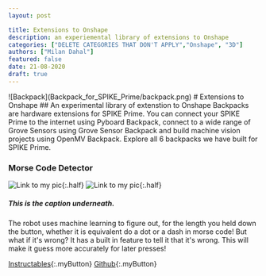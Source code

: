 ```yaml
---
layout: post

title: Extensions to Onshape
description: an experiemental library of extensions to Onshape
categories: ["DELETE CATEGORIES THAT DON'T APPLY","Onshape", "3D"]
authors: ["Milan Dahal"]
featured: false
date: 21-08-2020
draft: true
---
```



<!--IMAGE_TEXT_OVERLAY creates a image with a text box over it--------------------->
<div class="image_text_overlay" markdown="1">
![Backpack](Backpack_for_SPIKE_Prime/backpack.png)
# Extensions to Onshape
##  An experimental library of extenstion to Onshape
Backpacks are hardware extensions for SPIKE Prime. You can connect your SPIKE Prime to the internet using Pyboard Backpack, connect to a wide range of Grove Sensors using Grove Sensor Backpack and build machine vision projects using OpenMV Backpack. Explore all 6 backpacks we have built for SPIKE Prime.  
</div>

<!--document creates a grid of documentss--------------------->
<div class="free_write" markdown="1">


### Morse Code Detector
![Link to my pic](images_jason/20200716_113806.jpg){:.half}
![Link to my pic](images_jason/20200716_113806.jpg){:.half}
##### This is the caption underneath.

The robot uses machine learning to figure out, for the length you held down the button, whether it is equivalent do a dot or a dash in morse code! But what if it's wrong? It has a built in feature to tell it that it's wrong. This will make it guess more accurately for later presses!


[Instructables](https://www.instructables.com/id/Backpack-1-OpenMV-Camera/){:.myButton}
[Github](https://github.com/ceeoinnovations/SPIKEPrimeBackpacks/tree/master/examples){:.myButton}




</div>
